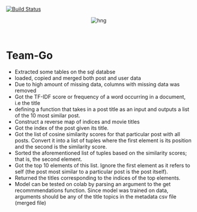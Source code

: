 [![Build Status](https://travis-ci.org/timolinn/hng.tech.svg?branch=master)](https://travis-ci.org/timolinn/hng.tech)

<div align="center">

![hng](https://res.cloudinary.com/iambeejayayo/image/upload/v1554240066/brand-logo.png)

<br>

</div>

# Team-Go
- Extracted some tables on the sql databse
- loaded, copied and merged both post and user data
- Due to high amount of missing data, columns with missing data was removed
- Got the TF-IDF score or frequency of a word occurring in a document, i.e the title
- defining a function that takes in a post title as an input and outputs a list of the 10 most similar post.
- Construct a reverse map of indices and movie titles
- Got the index of the post given its title.
- Got the list of cosine similarity scores for that particular post with all posts. Convert it into a list of tuples where the first element is its position and the second is the similarity score.
- Sorted the aforementioned list of tuples based on the similarity scores; that is, the second element.
- Got the top 10 elements of this list. Ignore the first element as it refers to self (the post most similar to a particular post is the  post itself).
- Returned the titles corresponding to the indices of the top elements.
- Model can be tested on colab by parsing an argument to the get recommmendations function. Since model was trained on data, arguments should be any of the title topics in the metadata csv file (merged file)
